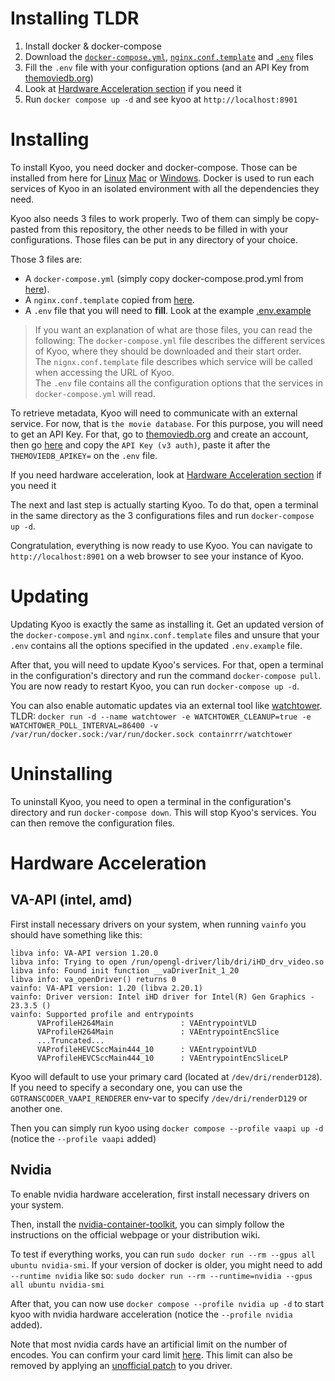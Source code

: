 # Installing TLDR

1. Install docker & docker-compose
2. Download the
   [`docker-compose.yml`](https://raw.githubusercontent.com/zoriya/Kyoo/master/docker-compose.prod.yml),
   [`nginx.conf.template`](https://raw.githubusercontent.com/zoriya/Kyoo/master/nginx.conf.template) and
   [`.env`](https://raw.githubusercontent.com/zoriya/Kyoo/master/.env.example) files
3. Fill the `.env` file with your configuration options (and an API Key from [themoviedb.org](https://www.themoviedb.org/))
4. Look at [Hardware Acceleration section](#Hardware-Acceleration) if you need it
4. Run `docker compose up -d` and see kyoo at `http://localhost:8901`

# Installing

To install Kyoo, you need docker and docker-compose. Those can be installed from here for
[Linux](https://docs.docker.com/engine/install/)
[Mac](https://docs.docker.com/desktop/install/mac-install/)
or [Windows](https://docs.docker.com/desktop/install/windows-install/). Docker is used to run each services of Kyoo in
an isolated environment with all the dependencies they need.

Kyoo also needs 3 files to work properly. Two of them can simply be copy-pasted from this repository, the other needs to be filled in with your configurations.
Those files can be put in any directory of your choice.

Those 3 files are:

- A `docker-compose.yml` (simply copy docker-compose.prod.yml from [here](https://raw.githubusercontent.com/zoriya/Kyoo/master/docker-compose.prod.yml)).
- A `nginx.conf.template` copied from [here](https://raw.githubusercontent.com/zoriya/Kyoo/master/nginx.conf.template).
- A `.env` file that you will need to **fill**. Look at the example [.env.example](https://raw.githubusercontent.com/zoriya/Kyoo/master/.env.example)

> If you want an explanation of what are those files, you can read the following:
> The `docker-compose.yml` file describes the different services of Kyoo, where they should be downloaded and their start order. \
> The `nignx.conf.template` file describes which service will be called when accessing the URL of Kyoo. \
> The `.env` file contains all the configuration options that the services in `docker-compose.yml` will read.

To retrieve metadata, Kyoo will need to communicate with an external service. For now, that is `the movie database`.
For this purpose, you will need to get an API Key. For that, go to [themoviedb.org](https://www.themoviedb.org/) and create an account, then
go [here](https://www.themoviedb.org/settings/api) and copy the `API Key (v3 auth)`, paste it after the `THEMOVIEDB_APIKEY=` on the `.env` file.

If you need hardware acceleration, look at [Hardware Acceleration section](#Hardware-Acceleration) if you need it

The next and last step is actually starting Kyoo. To do that, open a terminal in the same directory as the 3 configurations files
and run `docker-compose up -d`.

Congratulation, everything is now ready to use Kyoo. You can navigate to `http://localhost:8901` on a web browser to see your instance of Kyoo.

# Updating

Updating Kyoo is exactly the same as installing it. Get an updated version of the `docker-compose.yml` and `nginx.conf.template` files and
unsure that your `.env` contains all the options specified in the updated `.env.example` file.

After that, you will need to update Kyoo's services. For that, open a terminal in the configuration's directory and run
the command `docker-compose pull`. You are now ready to restart Kyoo, you can run `docker-compose up -d`.

You can also enable automatic updates via an external tool like [watchtower](https://containrrr.dev/watchtower/).
TLDR: `docker run -d --name watchtower -e WATCHTOWER_CLEANUP=true -e WATCHTOWER_POLL_INTERVAL=86400 -v /var/run/docker.sock:/var/run/docker.sock containrrr/watchtower`

# Uninstalling

To uninstall Kyoo, you need to open a terminal in the configuration's directory and run `docker-compose down`. This will
stop Kyoo's services. You can then remove the configuration files.

# Hardware Acceleration

## VA-API (intel, amd)

First install necessary drivers on your system, when running `vainfo` you should have something like this:
```
libva info: VA-API version 1.20.0
libva info: Trying to open /run/opengl-driver/lib/dri/iHD_drv_video.so
libva info: Found init function __vaDriverInit_1_20
libva info: va_openDriver() returns 0
vainfo: VA-API version: 1.20 (libva 2.20.1)
vainfo: Driver version: Intel iHD driver for Intel(R) Gen Graphics - 23.3.5 ()
vainfo: Supported profile and entrypoints
      VAProfileH264Main               :	VAEntrypointVLD
      VAProfileH264Main               :	VAEntrypointEncSlice
      ...Truncated...
      VAProfileHEVCSccMain444_10      :	VAEntrypointVLD
      VAProfileHEVCSccMain444_10      :	VAEntrypointEncSliceLP
```
Kyoo will default to use your primary card (located at `/dev/dri/renderD128`). If you need to specify a secondary one, you
can use the `GOTRANSCODER_VAAPI_RENDERER` env-var to specify `/dev/dri/renderD129` or another one.

Then you can simply run kyoo using `docker compose --profile vaapi up -d` (notice the `--profile vaapi` added)

## Nvidia

To enable nvidia hardware acceleration, first install necessary drivers on your system.

Then, install the [nvidia-container-toolkit](https://docs.nvidia.com/datacenter/cloud-native/container-toolkit/latest/install-guide.html), you can simply
follow the instructions on the official webpage or your distribution wiki.

To test if everything works, you can run `sudo docker run --rm --gpus all ubuntu nvidia-smi`. If your version of docker is older,
you might need to add `--runtime nvidia` like so: `sudo docker run --rm --runtime=nvidia --gpus all ubuntu nvidia-smi`

After that, you can now use `docker compose --profile nvidia up -d` to start kyoo with nvidia hardware acceleration (notice the `--profile nvidia` added).

Note that most nvidia cards have an artificial limit on the number of encodes. You can confirm your card limit [here](https://developer.nvidia.com/video-encode-and-decode-gpu-support-matrix-new).
This limit can also be removed by applying an [unofficial patch](https://github.com/keylase/nvidia-patch) to you driver.
